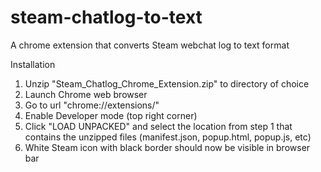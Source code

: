 # steam-chatlog-to-text
A chrome extension that converts Steam webchat log to text format

Installation
1. Unzip "Steam_Chatlog_Chrome_Extension.zip" to directory of choice
2. Launch Chrome web browser
3. Go to url "chrome://extensions/"
4. Enable Developer mode (top right corner)
5. Click "LOAD UNPACKED" and select the location from step 1 that contains the  unzipped files (manifest.json, popup.html, popup.js, etc)
6. White Steam icon with black border should now be visible in browser bar
